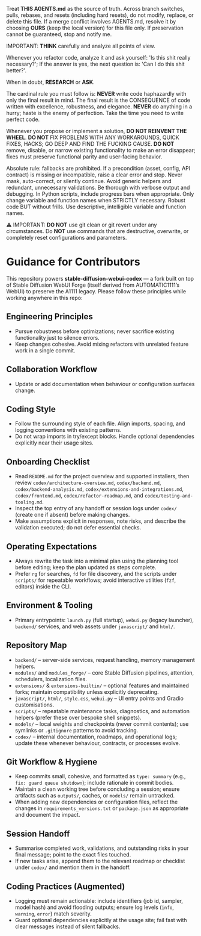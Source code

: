 Treat **THIS AGENTS.md** as the source of truth. Across branch switches, pulls, rebases, and resets (including hard resets), do not modify, replace, or delete this file. If a merge conflict involves AGENTS.md, resolve it by choosing **OURS** (keep the local version) for this file only. If preservation cannot be guaranteed, stop and notify me.

IMPORTANT: **THINK** carefully and analyze all points of view.

Whenever you refactor code, analyze it and ask yourself: 'Is this shit really necessary?'; If the answer is yes, the next question is: 'Can I do this shit better?'.

When in doubt, **RESEARCH** or **ASK**.

The cardinal rule you must follow is: **NEVER** write code haphazardly with only the final result in mind. The final result is the CONSEQUENCE of code written with excellence, robustness, and elegance.
**NEVER** do anything in a hurry; haste is the enemy of perfection. Take the time you need to write perfect code.

Whenever you propose or implement a solution, **DO NOT REINVENT THE WHEEL**. 
**DO NOT** FIX PROBLEMS WITH ANY WORKAROUNDS, QUICK FIXES, HACKS; GO DEEP AND FIND THE FUCKING CAUSE.
**DO NOT** remove, disable, or narrow existing functionality to make an error disappear; fixes must preserve functional parity and user-facing behavior.

Absolute rule: fallbacks are prohibited. If a precondition (asset, config, API contract) is missing or incompatible, raise a clear error and stop. Never mask, auto-correct, or silently continue.
Avoid generic helpers and redundant, unnecessary validations.
Be thorough with verbose output and debugging.
In Python scripts, include progress bars when appropriate.
Only change variable and function names when STRICTLY necessary.
Robust code BUT without frills.
Use descriptive, intelligible variable and function names.

⚠️ IMPORTANT: **DO NOT** use git clean or git revert under any circumstances.
Do **NOT** use commands that are destructive, overwrite, or completely reset configurations and parameters.

# Guidance for Contributors
This repository powers **stable-diffusion-webui-codex** — a fork built on top of Stable Diffusion WebUI Forge (itself derived from AUTOMATIC1111’s WebUI) to preserve the A1111 legacy. Please follow these principles while working anywhere in this repo:

## Engineering Principles
- Pursue robustness before optimizations; never sacrifice existing functionality just to silence errors.
- Keep changes cohesive. Avoid mixing refactors with unrelated feature work in a single commit.

## Collaboration Workflow
- Update or add documentation when behaviour or configuration surfaces change.

## Coding Style
- Follow the surrounding style of each file. Align imports, spacing, and logging conventions with existing patterns.
- Do not wrap imports in try/except blocks. Handle optional dependencies explicitly near their usage sites.

## Onboarding Checklist
- Read `README.md` for the project overview and supported installers, then review `codex/architecture-overview.md`, `codex/backend.md`, `codex/backend-analysis.md`, `codex/extensions-and-integrations.md`, `codex/frontend.md`, `codex/refactor-roadmap.md`, and `codex/testing-and-tooling.md`.
- Inspect the top entry of any handoff or session logs under `codex/` (create one if absent) before making changes.
- Make assumptions explicit in responses, note risks, and describe the validation executed; do not defer essential checks.

## Operating Expectations
- Always rewrite the task into a minimal plan using the planning tool before editing; keep the plan updated as steps complete.
- Prefer `rg` for searches, `fd` for file discovery, and the scripts under `scripts/` for repeatable workflows; avoid interactive utilities (`fzf`, editors) inside the CLI.

## Environment & Tooling
- Primary entrypoints: `launch.py` (full startup), `webui.py` (legacy launcher), `backend/` services, and web assets under `javascript/` and `html/`.

## Repository Map
- `backend/` – server-side services, request handling, memory management helpers.
- `modules/` and `modules_forge/` – core Stable Diffusion pipelines, attention, schedulers, localization files.
- `extensions/` & `extensions-builtin/` – optional features and maintained forks; maintain compatibility unless explicitly deprecating.
- `javascript/`, `html/`, `style.css`, `webui.py` – UI entry points and Gradio customisations.
- `scripts/` – repeatable maintenance tasks, diagnostics, and automation helpers (prefer these over bespoke shell snippets).
- `models/` – local weights and checkpoints (never commit contents); use symlinks or `.gitignore` patterns to avoid tracking.
- `codex/` – internal documentation, roadmaps, and operational logs; update these whenever behaviour, contracts, or processes evolve.

## Git Workflow & Hygiene
- Keep commits small, cohesive, and formatted as `type: summary` (e.g., `fix: guard queue shutdown`); include rationale in commit bodies.
- Maintain a clean working tree before concluding a session; ensure artifacts such as `outputs/`, caches, or `models/` remain untracked.
- When adding new dependencies or configuration files, reflect the changes in `requirements_versions.txt` or `package.json` as appropriate and document the impact.

## Session Handoff
- Summarise completed work, validations, and outstanding risks in your final message; point to the exact files touched.
- If new tasks arise, append them to the relevant roadmap or checklist under `codex/` and mention them in the handoff.

## Coding Practices (Augmented)
- Logging must remain actionable: include identifiers (job id, sampler, model hash) and avoid flooding outputs; ensure log levels (`info`, `warning`, `error`) match severity.
- Guard optional dependencies explicitly at the usage site; fail fast with clear messages instead of silent fallbacks.
